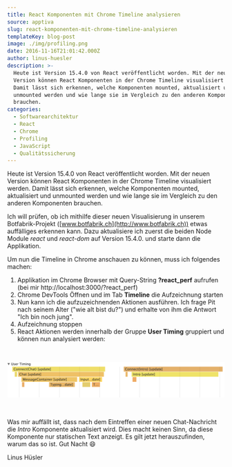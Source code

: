 ```yaml
---
title: React Komponenten mit Chrome Timeline analysieren
source: apptiva
slug: react-komponenten-mit-chrome-timeline-analysieren
templateKey: blog-post
image: ./img/profiling.png
date: 2016-11-16T21:01:42.000Z
author: linus-huesler
description: >-
  Heute ist Version 15.4.0 von React veröffentlicht worden. Mit der neuen
  Version können React Komponenten in der Chrome Timeline visualisiert werden.
  Damit lässt sich erkennen, welche Komponenten mounted, aktualisiert und
  unmounted werden und wie lange sie im Vergleich zu den anderen Komponenten
  brauchen.
categories:
  - Softwarearchitektur
  - React
  - Chrome
  - Profiling
  - JavaScript
  - Qualitätssicherung
---
```


Heute ist Version 15.4.0 von React veröffentlicht worden. Mit der neuen Version können React Komponenten in der Chrome Timeline visualisiert werden. Damit lässt sich erkennen, welche Komponenten mounted, aktualisiert und unmounted werden und wie lange sie im Vergleich zu den anderen Komponenten brauchen.

Ich will prüfen, ob ich mithilfe dieser neuen Visualisierung in unserem Botfabrik-Projekt ([www.botfabrik.ch](http://www.botfabrik.ch)) etwas auffälliges erkennen kann. Dazu aktualisiere ich zuerst die beiden Node Module <em>react</em> und <em>react-dom</em> auf Version 15.4.0. und starte dann die Applikation.

Um nun die Timeline in Chrome anschauen zu können, muss ich folgendes machen:

<ol>
  <li>Applikation im Chrome Browser mit Query-String <strong>?react_perf</strong> aufrufen (bei mir http://localhost:3000/?react_perf)</li>
  <li>Chrome DevTools Öffnen und im Tab <strong>Timeline</strong> die Aufzeichnung starten</li>
  <li>Nun kann ich die aufzuzeichnenden Aktionen ausführen. Ich frage Pit nach seinem Alter ("wie alt bist du?") und erhalte von ihm die Antwort "Ich bin noch jung".</li>
  <li>Aufzeichnung stoppen</li>
  <li>React Aktionen werden innerhalb der Gruppe <strong>User Timing</strong> gruppiert und können nun analysiert werden:</li>
</ol>
&nbsp;

![react-profiling](img/react-profiling.png)

&nbsp;

Was mir auffällt ist, dass nach dem Eintreffen einer neuen Chat-Nachricht die <em>Intro</em> Komponente aktualisiert wird. Dies macht keinen Sinn, da diese Komponente nur statischen Text anzeigt. Es gilt jetzt herauszufinden, warum das so ist. Gut Nacht :smile:

Linus Hüsler
